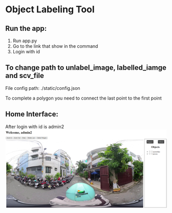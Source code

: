 # Object Labeling Tool

## Run the app:
1. Run app.py
2. Go to the link that show in the command
3. Login with id
   
## To change path to unlabel_image, labelled_iamge and scv_file
File config path: ./static/config.json

To complete a polygon you need to connect the last point to the first point 

## Home Interface:
After login with id is admin2 <br>
![...](https://github.com/tranvietcuong03/Tool-Label/blob/master/Visualization/Home.png)
